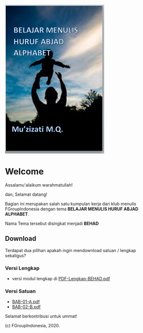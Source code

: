 
![Preview](misc/__screenshot.png)

# Welcome

Assalamu'alaikum warahmatullah!

dan, Selamat datang!

Bagian ini merupakan salah satu kumpulan kerja dari klub menulis FGroupIndonesia dengan tema **BELAJAR MENULIS HURUF ABJAD ALPHABET**.

Nama Tema tersebut disingkat menjadi **BEHAD**

## Download 

Terdapat dua pilihan apakah ingin mendownload satuan / lengkap sekaligus?

### Versi Lengkap

- versi modul lengkap di [PDF-Lengkap-BEHAD.pdf](PDF-Lengkap-BEHAD.pdf)


### Versi Satuan

- [BAB-01-A.pdf](individual-page/BAB-01-A.pdf)
- [BAB-02-B.pdf](individual-page/BAB-02-B.pdf)


Selamat berkontribusi untuk ummat!

(c) FGroupIndonesia, 2020.